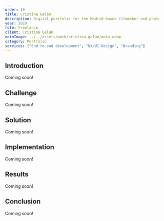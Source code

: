 ```yaml
---
order: 10
title: Cristina Galán
description: Digital portfolio for the Madrid-based filmmaker and photographer Cristina Galán.
year: 2020
role: Freelance
client: Cristina Galán
mainImage: ../../assets/work/cristina-galan/main.webp
category: Portfolio
services: ["End-to-end development", "UX/UI Design", "Branding"]
---
```


## Introduction

Coming soon!

## Challenge

Coming soon!

## Solution

Coming soon!

## Implementation

Coming soon!

## Results

Coming soon!

## Conclusion

Coming soon!
